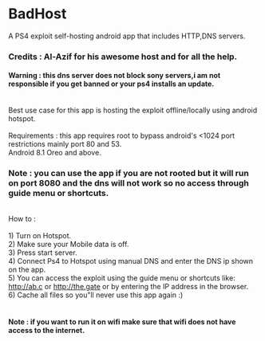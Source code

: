 # BadHost
A PS4 exploit self-hosting android app that includes HTTP,DNS servers.
### Credits : Al-Azif for his awesome host and for all the help.
#### Warning : this dns server does not block sony servers,i am not responsible if you get banned or your ps4 installs an update.
<br/>Best use case for this app is hosting the exploit offline/locally using android hotspot.<br/><br/>Requirements : this app requires root to bypass android\'s <1024 port restrictions mainly port 80 and 53.<br/>Android 8.1 Oreo and above.<br/>
### Note : you can use the app if you are not rooted but it will run on port 8080 and the dns will not work so no access through guide menu or shortcuts.  
<br/>How to : <br/><br/>1) Turn on Hotspot.<br/>2) Make sure your Mobile data is off.<br/>3) Press start server.<br/>4) Connect Ps4 to Hotspot using manual DNS and enter the DNS ip shown on the app.<br/>5) You can access the exploit using the guide menu or shortcuts like: <br/> http://ab.c or http://the.gate or by entering the IP address in the browser.<br/>6) Cache all files so you"ll never use this app again :)
<br/>
<br/>
#### Note : if you want to run it on wifi make sure that wifi does not have access to the internet.

<br/>
